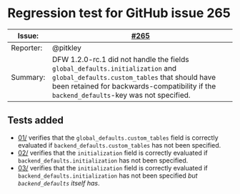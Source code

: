 # Regression test for GitHub issue 265

|Issue:|[#265]|
|-|-|
|Reporter:|@pitkley|
|Summary:|DFW 1.2.0-rc.1 did not handle the fields `global_defaults.initialization` and `global_defaults.custom_tables` that should have been retained for backwards-compatibility if the `backend_defaults`-key was not specified.|

[#265]: https://github.com/pitkley/dfw/issues/265

## Tests added

* [01/](01/) verifies that the `global_defaults.custom_tables` field is correctly evaluated if `backend_defaults.custom_tables` has not been specified.
* [02/](02/) verifies that the `initialization` field is correctly evaluated if `backend_defaults.initialization` has not been specified.
* [03/](03/) verifies that the `initialization` field is correctly evaluated if `backend_defaults.initialization` has not been specified *but `backend_defaults` itself has*.
